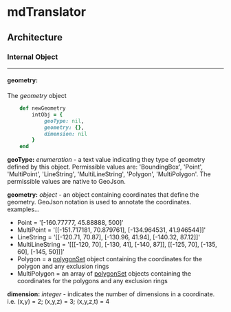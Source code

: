 # mdTranslator

## Architecture

### Internal Object
---
#### geometry:

The *geometry* object

````ruby
    def newGeometry
        intObj = {
            geoType: nil,
            geometry: {},
            dimension: nil
        }
    end
````

__geoType:__ *enumeration* - a text value indicating they type of geometry defined by this object.  Permissible values are: 'BoundingBox', 'Point', 'MultiPoint', 'LineString', 'MultiLineString', 'Polygon', 'MultiPolygon'.  The permissible values are native to GeoJson.

__geometry:__ *object* - an object containing coordinates that define the geometry.  GeoJson notation is used to annotate the coordinates.<br>
examples...<br>
 * Point = '[-160.77777, 45.88888, 500]'
 * MultiPoint = '[[-151.717181, 70.879761], [-134.964531, 41.946544]]'
 * LineString = '[[-120.71, 70.87], [-130.96, 41.94], [-140.32, 87.12]]'
 * MultiLineString = '[[[-120, 70], [-130, 41], [-140, 87]], [[-125, 70], [-135, 60], [-145, 50]]]'
 * Polygon = a [polygonSet](../mdtranslator/polygonSet.md) object containing the coordinates for the polygon and any exclusion rings
 * MultiPolygon = an array of [polygonSet](../mdtranslator/polygonSet.md) objects containing the coordinates for the polygons and any exclusion rings

__dimension:__ *integer* - indicates the number of dimensions in a coordinate. i.e. (x,y) = 2; (x,y,z) = 3; (x,y,z,t) = 4

